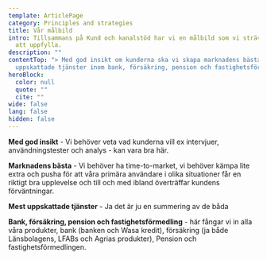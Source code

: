 ```yaml
---
template: ArticlePage
category: Principles and strategies
title: Vår målbild
intro: Tillsammans på Kund och kanalstöd har vi en målbild som vi strävar efter
  att uppfylla.
description: ""
contentTop: "> Med god insikt om kunderna ska vi skapa marknadens bästa och mest
  uppskattade tjänster inom bank, försäkring, pension och fastighetsförmedling."
heroBlock:
  color: null
  quote: ""
  cite: ""
wide: false
lang: false
hidden: false
---
```

**Med god insikt** - Vi behöver veta vad kunderna vill ex intervjuer, användningstester och analys - kan vara bra här.

**Marknadens bästa** - Vi behöver ha time-to-market, vi behöver kämpa lite extra och pusha för att våra primära användare i olika situationer får en riktigt bra upplevelse och till och med ibland överträffar kundens förväntningar.

**Mest uppskattade tjänster** - Ja det är ju en summering av de båda

**Bank, försäkring, pension och fastighetsförmedling** - här fångar vi in alla våra produkter, bank (banken och Wasa kredit), försäkring (ja både Länsbolagens, LFABs och Agrias produkter), Pension och fastighetsförmedlingen.